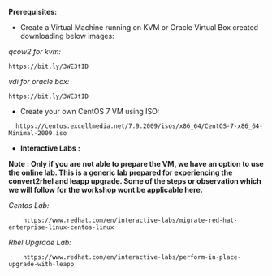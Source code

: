 **Prerequisites:**

- Create a Virtual Machine running on KVM or Oracle Virtual Box created downloading below images:

*qcow2 for kvm:*

    https://bit.ly/3WE3tID

*vdi for oracle box:*

    https://bit.ly/3WE3tID


-  Create your own CentOS 7 VM using ISO:  

~~~
  https://centos.excellmedia.net/7.9.2009/isos/x86_64/CentOS-7-x86_64-Minimal-2009.iso
~~~


-  **Interactive Labs :**

__Note : Only if you are not able to prepare the VM, we have an option to use the online lab. This is a generic lab prepared for experiencing the convert2rhel and leapp upgrade. Some of the steps or observation which we will follow for the workshop wont be applicable here.__


*Centos Lab:*

~~~
    https://www.redhat.com/en/interactive-labs/migrate-red-hat-enterprise-linux-centos-linux
~~~

*Rhel Upgrade Lab:*
    
~~~
    https://www.redhat.com/en/interactive-labs/perform-in-place-upgrade-with-leapp
~~~

